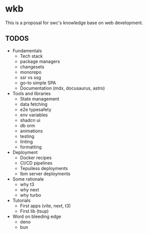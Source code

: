 # wkb

This is a proposal for swc's knowledge base on web development.

## TODOS

- Fundamentals
  - Tech stack
  - package managers
  - changesets
  - monorepo
  - ssr vs ssg
  - go-to simple SPA
  - Documentation (mdx, docusaurus, astro)
- Tools and libraries
  - State management
  - data fetching
  - e2e typesafety
  - env variables
  - shadcn ui
  - db orm
  - animations
  - testing
  - linting
  - formatting
- Deployment
  - Docker recipes
  - CI/CD pipelines
  - Tepuiless deployments
  - Ibm server deployments
- Some rationale
  - why t3
  - why next
  - why turbo
- Tutorials
  - First apps (vite, next, t3)
  - First lib (tsup)
- Word on bleeding edge
  - deno
  - bun
